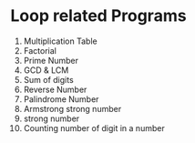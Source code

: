 # Loop related Programs

1. Multiplication Table
2. Factorial
3. Prime Number 
4. GCD & LCM
5. Sum of digits
6. Reverse Number
7. Palindrome Number
8. Armstrong strong number
9. strong number
10. Counting number of digit in a number

